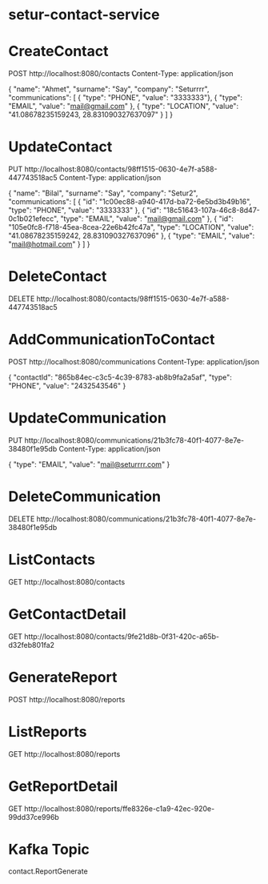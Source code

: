 # setur-contact-service

# CreateContact
POST http://localhost:8080/contacts
Content-Type: application/json

{
"name": "Ahmet",
"surname": "Say",
"company": "Seturrrr",
"communications": [
{
"type": "PHONE",
"value": "3333333"},
{
"type": "EMAIL",
"value": "mail@gmail.com"
},
{
"type": "LOCATION",
"value": "41.08678235159243, 28.831090327637097"
}
]
}

# UpdateContact
PUT http://localhost:8080/contacts/98ff1515-0630-4e7f-a588-447743518ac5
Content-Type: application/json

{
"name": "Bilal",
"surname": "Say",
"company": "Setur2",
"communications": [
{
"id": "1c00ec88-a940-417d-ba72-6e5bd3b49b16",
"type": "PHONE",
"value": "3333333"
},
{
"id": "18c51643-107a-46c8-8d47-0c1b021efecc",
"type": "EMAIL",
"value": "mail@gmail.com"
},
{
"id": "105e0fc8-f718-45ea-8cea-22e6b42fc47a",
"type": "LOCATION",
"value": "41.08678235159242, 28.831090327637096"
},
{
"type": "EMAIL",
"value": "mail@hotmail.com"
}
]
}

# DeleteContact
DELETE http://localhost:8080/contacts/98ff1515-0630-4e7f-a588-447743518ac5

# AddCommunicationToContact
POST http://localhost:8080/communications
Content-Type: application/json

{
"contactId": "865b84ec-c3c5-4c39-8783-ab8b9fa2a5af",
"type": "PHONE",
"value": "2432543546"
}

# UpdateCommunication
PUT http://localhost:8080/communications/21b3fc78-40f1-4077-8e7e-38480f1e95db
Content-Type: application/json

{
"type": "EMAIL",
"value": "mail@seturrrr.com"
}

# DeleteCommunication
DELETE http://localhost:8080/communications/21b3fc78-40f1-4077-8e7e-38480f1e95db

# ListContacts
GET http://localhost:8080/contacts

# GetContactDetail
GET http://localhost:8080/contacts/9fe21d8b-0f31-420c-a65b-d32feb801fa2

# GenerateReport
POST http://localhost:8080/reports

# ListReports
GET http://localhost:8080/reports

# GetReportDetail
GET http://localhost:8080/reports/ffe8326e-c1a9-42ec-920e-99dd37ce996b

# Kafka Topic
contact.ReportGenerate